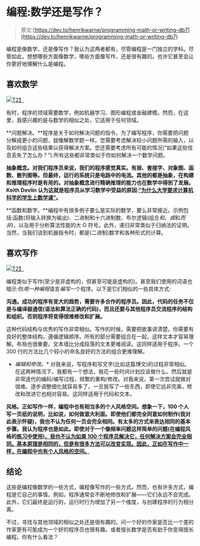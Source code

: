 # 编程:数学还是写作？

> 原文:[https://dev.to/henrikwarne/programming-math-or-writing-db7](https://dev.to/henrikwarne/programming-math-or-writing-db7)

编程是像数学，还是像写作？我认为这两者都有，尽管编程是一门独立的学科。尽管如此，想想哪些方面像数学，哪些方面像写作，还是很有趣的。也许它甚至会让你更好地理解什么是编程。

## [](#like-math)喜欢数学

[![](../Images/adcda066a2ae980ab4f9e3db04f68651.png)T2】](https://henrikwarne1.files.wordpress.com/2019/03/formulas.jpg)

有时，程序的领域需要数学，例如机器学习、图形编程或金融建模。然而，在这里，我感兴趣的是与数学的相似之处，它适用于任何领域。

**问题解决。**程序是关于如何解决问题的指令。为了编写程序，你需要把问题分解成更小的问题，就像解数学题一样。您需要考虑解决较小问题所需的输入，以及如何组合这些结果以获得解决方案。您还需要考虑所有可能的情况(“如果这些信息丢失了怎么办？”).所有这些都非常类似于你如何解决一个数学问题。

**抽象概念。对我们程序员来说，我们的程序感觉真实。有层、套接字、对象图、函数、散列图等。但最终，运行的系统只是电路中的电流。其他的都是抽象，在构建和推理程序时是有用的。对抽象概念进行精确推理的能力也在数学中得到了发展。Keith Devlin 认为这就是程序员从学习数学中受益的原因:[“为什么大学要求计算机科学的学生上数学课”](http://devlinsangle.blogspot.com/2015/04/the-importance-of-mathematics-courses.html)。**

**函数和数字。**编程中有很多例子要么是实际的数学，要么非常接近。示例包括:函数(将输入转换为输出)、二进制和十六进制数、布尔逻辑(组合*和*、*或*和*而非*)，以及用于分析算法性能的大 O 符号。此外，递归非常类似于归纳法的证明。当然，当我们谈到机器指令时，都是(二进制)数字和各种形式的计算。

## [](#like-writing)喜欢写作

[![](../Images/b15f5e1ca745704b01bd2e523d0c71bc.png)T2】](https://henrikwarne1.files.wordpress.com/2019/03/story.jpg)

编程类似于写作(至少是非虚构的，但甚至可能是虚构的)。甚至我们使用的词语也暗示:你*用一种编程*语言*编写*一个程序。以下是它们相似的一些具体方式:

**沟通。成功的程序有变大的趋势，需要许多合作的程序员。因此，代码的任务不仅是与编译器通信(语法和算法正确的代码)，而且还要与其他程序员交流程序的结构和组织。否则程序将变得很难修改和扩展。**

这种代码结构与优秀的写作非常相似。写作的时候，需要把故事讲清楚。你需要有良好的整体结构，遵循逻辑顺序。所有的部分需要组合在一起，这样文本才容易理解。布局也很重要。文本墙比分成段落的文本更难阅读。这同样适用于程序。一个 300 行的方法比几个较小的命名良好的方法的组合更难理解。

* *编辑和修改。** 对我来说，写程序和写文字(比如这篇博文)的过程非常相似。在这两种情况下，我都有一个想法，我花一些时间计划应该做什么。然后就是非常迭代的编码/编写过程，频繁的重构/修改。对我来说，第一次尝试就做对很难。逐步调整细化就容易多了。一旦我写了一些东西，即使它远非完美，修改和改进它也相对容易。这同样适用于代码和文本。

**风格。正如写作一样，编程中也有相当多的个人风格空间。想象一下，100 个人写一页纸的说明，比如说，如何做意大利面。即使他们都完全同意如何制作(我对此表示怀疑)，我也不认为任何一页会完全相同。有太多的方式来表达相同的基本步骤。我认为程序也是如此。即使对于一个像频率问题这样简单的问题(在编程风格的[练习中使用)，我也不认为如果 100 个程序员解决它，任何解决方案会完全相同。基本原理是相同的，但是有很多方法可以改变实现。因此，正如在写作中一样，在编程中也有个人风格的空间。](https://dev.to/henrikwarne/exercises-in-programming-style-37ag)**

## [](#conclusion)结论

这些是编程像数学的一些方式，编程像写作的一些方式。然而，也有许多方式，编程是它自己的事情。例如，程序通常会不断地修改和扩展——它们永远不会完成。此外，它们最终是运行的，运行时行为增加了另一个维度，与创建程序的行为相分离。

不过，寻找与其他领域的相似之处还是很有趣的。问一个好的作家是否比一个差的作家更有可能成为一个好的程序员也很有趣。或者擅长数学是否有助于你变得擅长编程。你有什么看法？